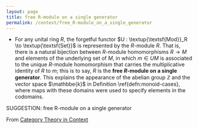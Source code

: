 ```yaml
---
layout: page
title: free R-module on a single generator
permalink: /context/free_R-module_on_a_single_generator
---
```

-  For any unital ring $R$, the forgetful functor $U : \textup{\textsf{Mod}}_R \to \textup{\textsf{Set}}$ is represented by the $R$-module $R$. That is, there is a natural bijection between $R$-module homomorphisms $R \to M$ and elements of the underlying set of $M$, in which $m \in UM$ is associated to the unique $R$-module homomorphism that carries the multiplicative identity of $R$ to $m$; this is to say, $R$ is the **free $R$-module on a single generator**. This explains the appearance of the abelian group $\mathbb{Z}$ and the vector space $\mathbbe{k}$ in Definition \ref{defn:monoid-cases}, where maps with these domains were used to specify elements in the codomains.

SUGGESTION: free R-module on a single generator

From [Category Theory in Context](https://mathgloss.github.io/MathGloss/context.html)